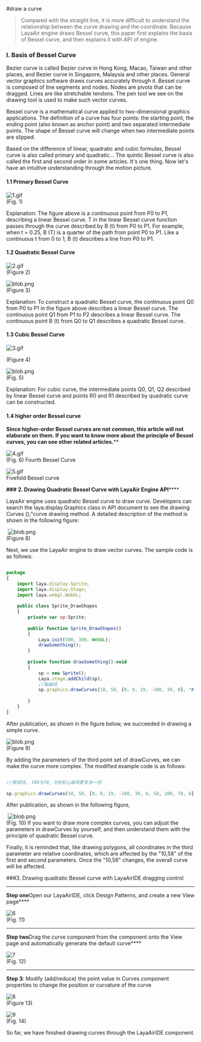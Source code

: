 #draw a curve

>Compared with the straight line, it is more difficult to understand the relationship between the curve drawing and the coordinate. Because LayaAir engine draws Bessel curve, this paper first explains the basis of Bessel curve, and then explains it with API of engine.
>



### **I. Basis of Bessel Curve**

Bezier curve is called Bezier curve in Hong Kong, Macao, Taiwan and other places, and Bezier curve in Singapore, Malaysia and other places. General vector graphics software draws curves accurately through it. Bessel curve is composed of line segments and nodes. Nodes are pivots that can be dragged. Lines are like stretchable tendons. The pen tool we see on the drawing tool is used to make such vector curves.

Bessel curve is a mathematical curve applied to two-dimensional graphics applications. The definition of a curve has four points: the starting point, the ending point (also known as anchor point) and two separated intermediate points. The shape of Bessel curve will change when two intermediate points are slipped.

Based on the difference of linear, quadratic and cubic formulas, Bessel curve is also called primary and quadratic... The quintic Bessel curve is also called the first and second order in some articles. It's one thing. Now let's have an intuitive understanding through the motion picture.

#### **1.1 Primary Bessel Curve**

​![1.gif](gif/1.gif)<br/>
(Fig. 1)

Explanation: The figure above is a continuous point from P0 to P1, describing a linear Bessel curve. T in the linear Bessel curve function passes through the curve described by B (t) from P0 to P1. For example, when t = 0.25, B (T) is a quarter of the path from point P0 to P1. Like a continuous t from 0 to 1, B (t) describes a line from P0 to P1.

#### **1.2 Quadratic Bessel Curve**

​![2.gif](gif/2.gif)<br/>
(Figure 2)

​![blob.png](img/1.png)<br/>
(Figure 3)

Explanation: To construct a quadratic Bessel curve, the continuous point Q0 from P0 to P1 in the figure above describes a linear Bessel curve. The continuous point Q1 from P1 to P2 describes a linear Bessel curve. The continuous point B (t) from Q0 to Q1 describes a quadratic Bessel curve.

#### **1.3 Cubic Bessel Curve**

​![3.gif](gif/3.gif)<br/>

(Figure 4)

​![blob.png](img/2.png)<br/>
(Fig. 5)

Explanation: For cubic curve, the intermediate points Q0, Q1, Q2 described by linear Bessel curve and points R0 and R1 described by quadratic curve can be constructed.

#### **1.4 higher order Bessel curve**

**Since higher-order Bessel curves are not common, this article will not elaborate on them. If you want to know more about the principle of Bessel curves, you can see other related articles.****

​![4.gif](gif/4.gif)<br>
(Fig. 6) Fourth Bessel Curve

​![5.gif](gif/5.gif)<br>
Fivefold Bessel curve



**###** **2. Drawing Quadratic Bessel Curve with LayaAir Engine API******

LayaAir engine uses quadratic Bessel curve to draw curve. Developers can search the laya.display.Graphics class in API document to see the drawing Curves ();"curve drawing method. A detailed description of the method is shown in the following figure:



​        ![blob.png](img/3.png)<br>
(Figure 8)

Next, we use the LayaAir engine to draw vector curves. The sample code is as follows:


```javascript

package
{
    import laya.display.Sprite;
    import laya.display.Stage;
    import laya.webgl.WebGL;
      
    public class Sprite_DrawShapes
    {
        private var sp:Sprite;
          
        public function Sprite_DrawShapes()
        {
            Laya.init(500, 300, WebGL);
            drawSomething();
        }
  
        private function drawSomething():void
        {
            sp = new Sprite();
            Laya.stage.addChild(sp);
            //画曲线
            sp.graphics.drawCurves(10, 58, [0, 0, 19, -100, 39, 0], "#ff0000", 3);
              
        }
    }
}
```


After publication, as shown in the figure below, we succeeded in drawing a simple curve.

​![blob.png](img/4.png)<br>
(Figure 9)

By adding the parameters of the third point set of drawCurves, we can make the curve more complex. The modified example code is as follows:


```javascript

//增加58, 100与78, 0坐标让曲线更复杂一些
 
sp.graphics.drawCurves(10, 58, [0, 0, 19, -100, 39, 0, 58, 100, 78, 0], "#ff0000", 3);
```


After publication, as shown in the following figure,



​        ![blob.png](img/5.png)<br>
(Fig. 10)
If you want to draw more complex curves, you can adjust the parameters in drawCurves by yourself, and then understand them with the principle of quadratic Bessel curve.

Finally, it is reminded that, like drawing polygons, all coordinates in the third parameter are relative coordinates, which are affected by the "10,58" of the first and second parameters. Once the "10,58" changes, the overall curve will be affected.



###3. Drawing quadratic Bessel curve with LayaAirIDE dragging control
****
​**Step one**Open our LayaAirIDE, click Design Patterns, and create a new View page****

​![6](img/6.png)<br>
(Fig. 11)
****
**Step two**Drag the curve component from the component onto the View page and automatically generate the default curve****

​![7](img/7.png)<br>
(Fig. 12)
****
**Step 3**: Modify (add/reduce) the point value in Curves component properties to change the position or curvature of the curve

​![8](img/8.png)<br/>
(Figure 13)

​![9](img/9.png)<br/>
(Fig. 14)

So far, we have finished drawing curves through the LayaAirIDE component.